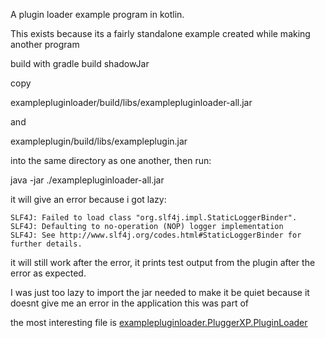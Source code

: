 A plugin loader example program in kotlin.

This exists because its a fairly standalone example created while making another program

build with gradle build shadowJar

copy 

examplepluginloader/build/libs/examplepluginloader-all.jar

and

exampleplugin/build/libs/exampleplugin.jar

into the same directory as one another, then run: 

java -jar ./examplepluginloader-all.jar

it will give an error because i got lazy: 

```
SLF4J: Failed to load class "org.slf4j.impl.StaticLoggerBinder".
SLF4J: Defaulting to no-operation (NOP) logger implementation
SLF4J: See http://www.slf4j.org/codes.html#StaticLoggerBinder for further details.
```

it will still work after the error, it prints test output from the plugin after the error as expected.

I was just too lazy to import the jar needed to make it be quiet because it doesnt give me an error in the application this was part of

the most interesting file is [examplepluginloader.PluggerXP.PluginLoader](examplepluginloader/src/main/kotlin/examplepluginloader/PluggerXP/PluginLoader.kt)